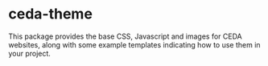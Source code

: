 # ceda-theme

This package provides the base CSS, Javascript and images for CEDA websites,
along with some example templates indicating how to use them in your project.
